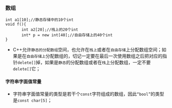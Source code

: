 ### 数组

```
int a1[10];//静态存储中的10个int
void f(){
       int a2[20];//栈上的20个int
       int* p = new int[40];//自由存储上的40个int
}

```
+ C++允许`静态的分配数组`空间，也允许在`栈上`或者在`自由存储`上分配数组空间；如果是在`自由存储上`分配数组的，切记一定要在最后一次使用数组之后把对应的指针`delete[]`掉，如果是`静态`的分配数组或者在`栈`上分配数组，一定不要`delete[]`它；

#### 字符串字面值常量

+ 字符串字面值常量的类型是若干个`const`字符组成的数组，因此`“bool”`的类型是`const char[5]`；
